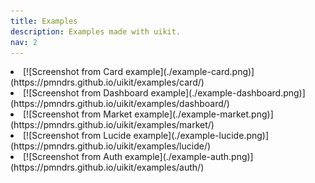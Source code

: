 ```yaml
---
title: Examples
description: Examples made with uikit.
nav: 2
---
```


<Grid cols={2}>
  <li>
    [![Screenshot from Card example](./example-card.png)](https://pmndrs.github.io/uikit/examples/card/)
  </li>
  <li>
    [![Screenshot from Dashboard example](./example-dashboard.png)](https://pmndrs.github.io/uikit/examples/dashboard/)
  </li>
  <li>
    [![Screenshot from Market example](./example-market.png)](https://pmndrs.github.io/uikit/examples/market/)
  </li>
  <li>
    [![Screenshot from Lucide example](./example-lucide.png)](https://pmndrs.github.io/uikit/examples/lucide/)
  </li>
  <li>
    [![Screenshot from Auth example](./example-auth.png)](https://pmndrs.github.io/uikit/examples/auth/)
  </li>
</Grid>
